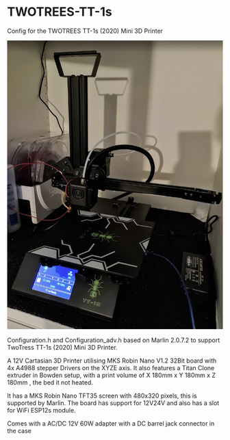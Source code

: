 # TWOTREES-TT-1s
Config for the TWOTREES TT-1s (2020) Mini 3D Printer


![alt text](https://raw.githubusercontent.com/hmsq82/TWOTREES-TT-1s/main/images/TT-1s%20Running%20Marlin.PNG?raw=true)


Configuration.h and Configuration_adv.h based on Marlin 2.0.7.2 to support TwoTress TT-1s (2020) Mini 3D Printer.

A 12V Cartasian 3D Printer utilising MKS Robin Nano V1.2 32Bit board with 4x A4988 stepper Drivers on the XYZE axis. 
It also features a Titan Clone extruder in Bowden setup, with a print volume of X 180mm x Y 180mm x Z 180mm , the bed it not heated.

It has a MKS Robin Nano TFT35 screen with 480x320 pixels, this is supported by Marlin. 
The board has support for 12V24V and also has a slot for WiFi ESP12s module.

Comes with a AC/DC 12V 60W adapter with a DC barrel jack connector in the case
